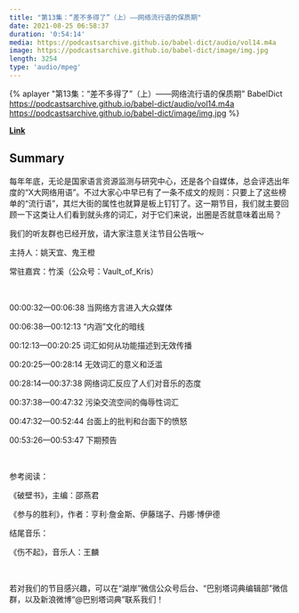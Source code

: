 ```yaml
---
title: "第13集：“差不多得了”（上）——网络流行语的保质期"
date: 2021-08-25 06:58:37
duration: '0:54:14'
media: https://podcastsarchive.github.io/babel-dict/audio/vol14.m4a
image: https://podcastsarchive.github.io/babel-dict/image/img.jpg
length: 3254
type: 'audio/mpeg'
---
```


{% aplayer "第13集：“差不多得了”（上）——网络流行语的保质期" BabelDict  https://podcastsarchive.github.io/babel-dict/audio/vol14.m4a https://podcastsarchive.github.io/babel-dict/image/img.jpg %}

**[Link](https://www.xiaoyuzhoufm.com/episode/6125ea421aaa0faf0afd3425)**

## Summary
<p>每年年底，无论是国家语言资源监测与研究中心，还是各个自媒体，总会评选出年度的“X大网络用语”。不过大家心中早已有了一条不成文的规则：只要上了这些榜单的“流行语”，其烂大街的属性也就算是板上钉钉了。这一期节目，我们就主要回顾一下这类让人们看到就头疼的词汇，对于它们来说，出圈是否就意味着出局？</p><p>我们的听友群也已经开放，请大家注意关注节目公告哦～</p><p>主持人：姚天宜、鬼王橙</p><p>常驻嘉宾：竹溪（公众号：Vault_of_Kris）</p><p><br /></p><p>00:00:32—00:06:38 当网络方言进入大众媒体</p><p>00:06:38—00:12:13 “内涵”文化的暗线</p><p>00:12:13—00:20:25 词汇如何从功能描述到无效传播</p><p>00:20:25—00:28:14 无效词汇的意义和泛滥</p><p>00:28:14—00:37:38 网络词汇反应了人们对音乐的态度</p><p>00:37:38—00:47:32 污染交流空间的侮辱性词汇</p><p>00:47:32—00:52:44 台面上的批判和台面下的愤怒</p><p>00:53:26—00:53:47 下期预告</p><p><br /></p><p>参考阅读：</p><p>《破壁书》，主编：邵燕君</p><p>《参与的胜利》，作者：亨利·詹金斯、伊藤瑞子、丹娜·博伊德</p><p>结尾音乐：</p><p>《伤不起》，音乐人：王麟</p><p><br /></p><p>若对我们的节目感兴趣，可以在“湖岸”微信公众号后台、“巴别塔词典编辑部”微信群，以及新浪微博“@巴别塔词典”联系我们！</p>
    